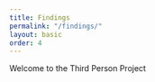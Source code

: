 ```yaml
---
title: Findings
permalink: "/findings/"
layout: basic
order: 4
---
```


Welcome to the Third Person Project